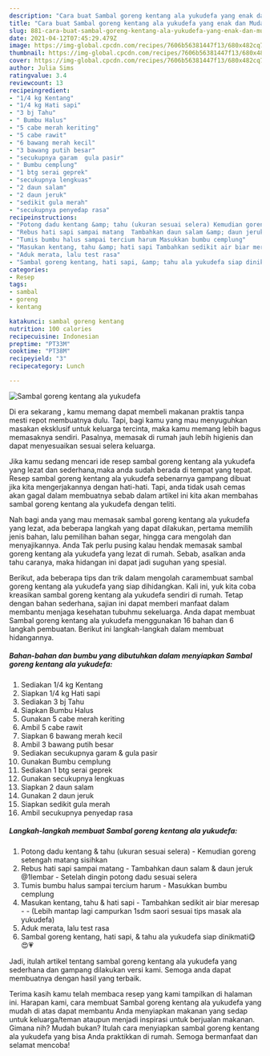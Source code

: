 ```yaml
---
description: "Cara buat Sambal goreng kentang ala yukudefa yang enak dan Mudah Dibuat"
title: "Cara buat Sambal goreng kentang ala yukudefa yang enak dan Mudah Dibuat"
slug: 881-cara-buat-sambal-goreng-kentang-ala-yukudefa-yang-enak-dan-mudah-dibuat
date: 2021-04-12T07:45:29.479Z
image: https://img-global.cpcdn.com/recipes/7606b56381447f13/680x482cq70/sambal-goreng-kentang-ala-yukudefa-foto-resep-utama.jpg
thumbnail: https://img-global.cpcdn.com/recipes/7606b56381447f13/680x482cq70/sambal-goreng-kentang-ala-yukudefa-foto-resep-utama.jpg
cover: https://img-global.cpcdn.com/recipes/7606b56381447f13/680x482cq70/sambal-goreng-kentang-ala-yukudefa-foto-resep-utama.jpg
author: Julia Sims
ratingvalue: 3.4
reviewcount: 13
recipeingredient:
- "1/4 kg Kentang"
- "1/4 kg Hati sapi"
- "3 bj Tahu"
- " Bumbu Halus"
- "5 cabe merah keriting"
- "5 cabe rawit"
- "6 bawang merah kecil"
- "3 bawang putih besar"
- "secukupnya garam  gula pasir"
- " Bumbu cemplung"
- "1 btg serai geprek"
- "secukupnya lengkuas"
- "2 daun salam"
- "2 daun jeruk"
- "sedikit gula merah"
- "secukupnya penyedap rasa"
recipeinstructions:
- "Potong dadu kentang &amp; tahu (ukuran sesuai selera) Kemudian goreng setengah matang sisihkan"
- "Rebus hati sapi sampai matang  Tambahkan daun salam &amp; daun jeruk @1lembar Setelah dingin potong dadu sesuai selera"
- "Tumis bumbu halus sampai tercium harum Masukkan bumbu cemplung"
- "Masukan kentang, tahu &amp; hati sapi Tambahkan sedikit air biar meresap  (Lebih mantap lagi campurkan 1sdm saori sesuai tips masak ala yukudefa)"
- "Aduk merata, lalu test rasa"
- "Sambal goreng kentang, hati sapi, &amp; tahu ala yukudefa siap dinikmati😋😍💗"
categories:
- Resep
tags:
- sambal
- goreng
- kentang

katakunci: sambal goreng kentang 
nutrition: 100 calories
recipecuisine: Indonesian
preptime: "PT33M"
cooktime: "PT38M"
recipeyield: "3"
recipecategory: Lunch

---
```



![Sambal goreng kentang ala yukudefa](https://img-global.cpcdn.com/recipes/7606b56381447f13/680x482cq70/sambal-goreng-kentang-ala-yukudefa-foto-resep-utama.jpg)

Di era  sekarang , kamu memang dapat membeli makanan praktis tanpa mesti repot membuatnya dulu. Tapi, bagi kamu yang mau menyuguhkan masakan eksklusif untuk keluarga tercinta, maka kamu memang lebih bagus memasaknya sendiri. Pasalnya, memasak di rumah jauh lebih higienis dan dapat menyesuaikan sesuai selera keluarga.

Jika kamu sedang mencari ide resep sambal goreng kentang ala yukudefa yang lezat dan sederhana,maka anda sudah berada di tempat yang tepat. Resep sambal goreng kentang ala yukudefa  sebenarnya gampang dibuat jika kita mengerjakannya dengan hati-hati. Tapi, anda tidak usah cemas akan gagal dalam membuatnya 
sebab dalam artikel ini kita akan membahas sambal goreng kentang ala yukudefa dengan teliti.  



Nah bagi anda yang mau memasak sambal goreng kentang ala yukudefa yang lezat, ada beberapa langkah yang dapat dilakukan, pertama memilih jenis bahan, lalu pemilihan bahan segar, hingga cara mengolah dan menyajikannya. Anda Tak perlu pusing kalau hendak memasak sambal goreng kentang ala yukudefa yang lezat di rumah. Sebab, asalkan anda  tahu caranya, maka hidangan ini dapat jadi suguhan yang spesial.

Berikut, ada beberapa tips dan trik dalam mengolah caramembuat sambal goreng kentang ala yukudefa yang siap dihidangkan. Kali ini, yuk kita coba kreasikan sambal goreng kentang ala yukudefa sendiri di rumah. Tetap dengan bahan sederhana, sajian ini dapat memberi manfaat dalam membantu menjaga kesehatan tubuhmu sekeluarga. Anda dapat membuat Sambal goreng kentang ala yukudefa menggunakan 16 bahan dan 6 langkah pembuatan. Berikut ini langkah-langkah dalam membuat hidangannya.

<!--inarticleads1-->

##### Bahan-bahan dan bumbu yang dibutuhkan dalam menyiapkan Sambal goreng kentang ala yukudefa:

1. Sediakan 1/4 kg Kentang
1. Siapkan 1/4 kg Hati sapi
1. Sediakan 3 bj Tahu
1. Siapkan  Bumbu Halus
1. Gunakan 5 cabe merah keriting
1. Ambil 5 cabe rawit
1. Siapkan 6 bawang merah kecil
1. Ambil 3 bawang putih besar
1. Sediakan secukupnya garam &amp; gula pasir
1. Gunakan  Bumbu cemplung
1. Sediakan 1 btg serai geprek
1. Gunakan secukupnya lengkuas
1. Siapkan 2 daun salam
1. Gunakan 2 daun jeruk
1. Siapkan sedikit gula merah
1. Ambil secukupnya penyedap rasa




<!--inarticleads2-->

##### Langkah-langkah membuat Sambal goreng kentang ala yukudefa:

1. Potong dadu kentang &amp; tahu (ukuran sesuai selera) - Kemudian goreng setengah matang sisihkan
1. Rebus hati sapi sampai matang  - Tambahkan daun salam &amp; daun jeruk @1lembar - Setelah dingin potong dadu sesuai selera
1. Tumis bumbu halus sampai tercium harum - Masukkan bumbu cemplung
1. Masukan kentang, tahu &amp; hati sapi - Tambahkan sedikit air biar meresap -  - (Lebih mantap lagi campurkan 1sdm saori sesuai tips masak ala yukudefa)
1. Aduk merata, lalu test rasa
1. Sambal goreng kentang, hati sapi, &amp; tahu ala yukudefa siap dinikmati😋😍💗




Jadi, itulah artikel tentang  sambal goreng kentang ala yukudefa  yang sederhana dan gampang dilakukan versi kami. Semoga anda dapat membuatnya dengan hasil yang terbaik. 

Terima kasih kamu telah membaca resep yang kami tampilkan di halaman ini. Harapan kami, cara membuat  Sambal goreng kentang ala yukudefa yang mudah di atas dapat membantu Anda menyiapkan makanan yang sedap untuk keluarga/teman ataupun menjadi inspirasi untuk berjualan makanan. Gimana nih? Mudah bukan? Itulah cara menyiapkan sambal goreng kentang ala yukudefa yang bisa Anda praktikkan di rumah. Semoga bermanfaat dan selamat mencoba!

